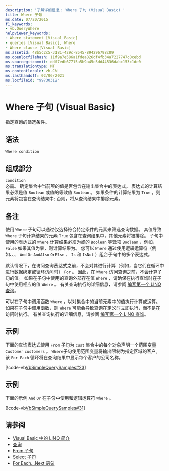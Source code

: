 ```yaml
---
description: '了解详细信息： Where 子句 (Visual Basic) '
title: Where 子句
ms.date: 07/20/2015
f1_keywords:
- vb.QueryWhere
helpviewer_keywords:
- Where statement [Visual Basic]
- queries [Visual Basic], Where
- Where clause [Visual Basic]
ms.assetid: 48b5c2c5-3181-429c-8545-894296798c89
ms.openlocfilehash: 11f9a7e586a1fdea826df4fb34a7227747c8cebd
ms.sourcegitcommit: ddf7edb67715a5b9a45e3dd44536dabc153c1de0
ms.translationtype: MT
ms.contentlocale: zh-CN
ms.lasthandoff: 02/06/2021
ms.locfileid: "99730312"
---
```

# <a name="where-clause-visual-basic"></a>Where 子句 (Visual Basic)

指定查询的筛选条件。  
  
## <a name="syntax"></a>语法  
  
```vb  
Where condition  
```  
  
## <a name="parts"></a>组成部分  

 `condition`  
 必需。 确定集合中当前项的值是否包含在输出集合中的表达式。 表达式的计算结果必须是值 `Boolean` 或值的等效值 `Boolean` 。 如果条件的计算结果为 `True` ，则元素将包含在查询结果中; 否则，将从查询结果中排除元素。  
  
## <a name="remarks"></a>备注  

 使用 `Where` 子句可以通过仅选择符合特定条件的元素来筛选查询数据。 其值导致 `Where` 子句计算结果的元素 `True` 包含在查询结果中，其他元素将被排除。 子句中使用的表达式的 `Where` 计算结果必须为或的 `Boolean` 等效项 `Boolean` ，例如， `False` 如果其值为零，则计算结果为。 您可以 `Where` 通过使用逻辑运算符（例如、、、 `And` `Or` `AndAlso` `OrElse` 、 `Is` 和 `IsNot` ）组合子句中的多个表达式。  
  
 默认情况下，在访问查询表达式之前，不会对其进行计算（例如，当它们在循环中进行数据绑定或循环访问时） `For` 。 因此，在 `Where` 访问查询之前，不会计算子句的值。 如果在子句中使用的查询外部存在值 `Where` ，请确保在执行查询时在子句中使用相应的值 `Where` 。 有关查询执行的详细信息，请参阅 [编写第一个 LINQ 查询](../../programming-guide/concepts/linq/writing-your-first-linq-query.md)。  
  
 可以在子句中调用函数 `Where` ，以对集合中的当前元素中的值执行计算或运算。 如果在子句中调用函数，则 `Where` 可能会导致查询在定义时立即执行，而不是在访问时执行。 有关查询执行的详细信息，请参阅 [编写第一个 LINQ 查询](../../programming-guide/concepts/linq/writing-your-first-linq-query.md)。  
  
## <a name="example"></a>示例  

 下面的查询表达式使用 `From` 子句为 `cust` 集合中的每个对象声明一个范围变量 `Customer` `customers` 。 `Where`子句使用范围变量将输出限制为指定区域的客户。 该 `For Each` 循环将在查询结果中显示每个客户的公司名称。  
  
 [!code-vb[VbSimpleQuerySamples#23](~/samples/snippets/visualbasic/VS_Snippets_VBCSharp/VbSimpleQuerySamples/VB/QuerySamples1.vb#23)]  
  
## <a name="example"></a>示例  

 下面的示例 `And` `Or` 在子句中使用和逻辑运算符 `Where` 。  
  
 [!code-vb[VbSimpleQuerySamples#31](~/samples/snippets/visualbasic/VS_Snippets_VBCSharp/VbSimpleQuerySamples/VB/QuerySamples1.vb#31)]  
  
## <a name="see-also"></a>请参阅

- [Visual Basic 中的 LINQ 简介](../../programming-guide/language-features/linq/introduction-to-linq.md)
- [查询](index.md)
- [From 子句](from-clause.md)
- [Select 子句](select-clause.md)
- [For Each...Next 语句](../statements/for-each-next-statement.md)
